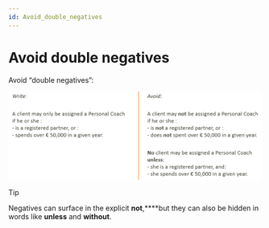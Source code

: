 ```yaml
---
id: Avoid_double_negatives
---
```


# Avoid double negatives

Avoid “double negatives”:

![](./assets/6c2614bf-8890-4736-b847-8a863000614f.png)

> [!TIP]
> Negatives can surface in the explicit **not**,****but they can also be hidden in words like **unless** and **without**.